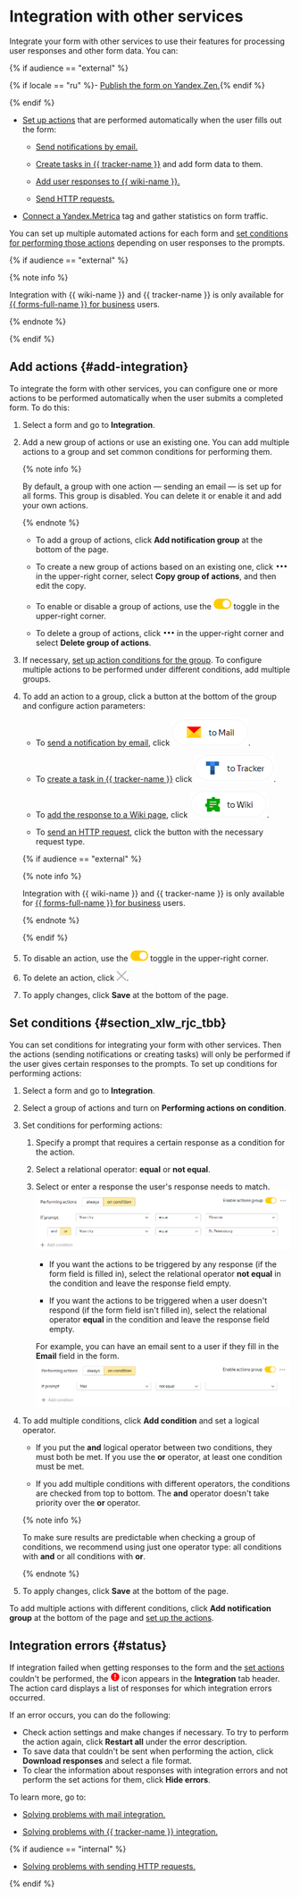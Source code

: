 # Integration with other services

Integrate your form with other services to use their features for processing user responses and other form data. You can:

{% if audience == "external" %}

{% if locale == "ru" %}- [Publish the form on Yandex.Zen.](forms-lite.md){% endif %}

{% endif %}

- [Set up actions](#add-integration) that are performed automatically when the user fills out the form:

    - [Send notifications by email.](send-mail.md)

    - [Create tasks in {{ tracker-name }}](create-task.md) and add form data to them.

    - [Add user responses to {{ wiki-name }}.](send-wiki.md)

    - [Send HTTP requests.](send-request.md)

- [Connect a Yandex.Metrica](metrica.md) tag and gather statistics on form traffic.

You can set up multiple automated actions for each form and [set conditions for performing those actions](#section_xlw_rjc_tbb) depending on user responses to the prompts.

{% if audience == "external" %}

{% note info %}

Integration with {{ wiki-name }} and {{ tracker-name }} is only available for [{{ forms-full-name }} for business](forms-for-org.md) users.

{% endnote %}

{% endif %}

## Add actions {#add-integration}

To integrate the form with other services, you can configure one or more actions to be performed automatically when the user submits a completed form. To do this:

1. Select a form and go to **Integration**.

1. Add a new group of actions or use an existing one. You can add multiple actions to a group and set common conditions for performing them.

    {% note info %}

    By default, a group with one action — sending an email — is set up for all forms. This group is disabled. You can delete it or enable it and add your own actions.

    {% endnote %}

    - To add a group of actions, click **Add notification group** at the bottom of the page.

    - To create a new group of actions based on an existing one, click ![](../_assets/forms/context-menu.png) in the upper-right corner, select **Copy group of actions**, and then edit the copy.

    - To enable or disable a group of actions, use the ![](../_assets/forms/enabled-switch.png) toggle in the upper-right corner.

    - To delete a group of actions, click ![](../_assets/forms/context-menu.png) in the upper-right corner and select **Delete group of actions**.

1. If necessary, [set up action conditions for the group](#section_xlw_rjc_tbb).
To configure multiple actions to be performed under different conditions, add multiple groups.

1. To add an action to a group, click a button at the bottom of the group and configure action parameters:

    - To [send a notification by email](send-mail.md), click ![](../_assets/forms/mail-notification-button.png).

    - To [create a task in {{ tracker-name }}](create-task.md) click ![](../_assets/forms/tracker-notification-button.png).

    - To [add the response to a Wiki page](send-wiki.md), click ![](../_assets/forms/wiki-notification-button.png).

    - To [send an HTTP request](send-request.md), click the button with the necessary request type.

    {% if audience == "external" %}

    {% note info %}

    Integration with {{ wiki-name }} and {{ tracker-name }} is only available for [{{ forms-full-name }} for business](forms-for-org.md) users.

    {% endnote %}

    {% endif %}

1. To disable an action, use the ![](../_assets/forms/enabled-switch.png) toggle in the upper-right corner.

1. To delete an action, click ![](../_assets/forms/icon-del-action.png).

1. To apply changes, click **Save** at the bottom of the page.

## Set conditions {#section_xlw_rjc_tbb}

You can set conditions for integrating your form with other services. Then the actions (sending notifications or creating tasks) will only be performed if the user gives certain responses to the prompts. To set up conditions for performing actions:

1. Select a form and go to **Integration**.

1. Select a group of actions and turn on **Performing actions on condition**.

1. Set conditions for performing actions:

    1. Specify a prompt that requires a certain response as a condition for the action.

    1. Select a relational operator: **equal** or **not equal**.

    1. Select or enter a response the user's response needs to match.
![](../_assets/forms/integration-condition.png)

        - If you want the actions to be triggered by any response (if the form field is filled in), select the relational operator **not equal** in the condition and leave the response field empty.

        - If you want the actions to be triggered when a user doesn't respond (if the form field isn't filled in), select the relational operator **equal** in the condition and leave the response field empty.

       For example, you can have an email sent to a user if they fill in the **Email** field in the form.
![](../_assets/forms/condition-empty.png)

1. To add multiple conditions, click **Add condition** and set a logical operator.

    - If you put the **and** logical operator between two conditions, they must both be met. If you use the **or** operator, at least one condition must be met.

    - If you add multiple conditions with different operators, the conditions are checked from top to bottom. The **and** operator doesn't take priority over the **or** operator.

   {% note info %}

   To make sure results are predictable when checking a group of conditions, we recommend using just one operator type: all conditions with **and** or all conditions with **or**.

   {% endnote %}

1. To apply changes, click **Save** at the bottom of the page.

To add multiple actions with different conditions, click **Add notification group** at the bottom of the page and [set up the actions](#add-integration).

## Integration errors {#status}

If integration failed when getting responses to the form and the [set actions](#add-integration) couldn't be performed, the ![](../_assets/forms/integration-error.png) icon appears in the **Integration** tab header. The action card displays a list of responses for which integration errors occurred.

If an error occurs, you can do the following:

- Check action settings and make changes if necessary. To try to perform the action again, click **Restart all** under the error description.
- To save data that couldn't be sent when performing the action, click **Download responses** and select a file format.
- To clear the information about responses with integration errors and not perform the set actions for them, click **Hide errors**.

To learn more, go to:

- [Solving problems with mail integration.](send-mail.md#troubleshooting)

- [Solving problems with {{ tracker-name }} integration.](create-task.md#troubles)

{% if audience == "internal" %}

- [Solving problems with sending HTTP requests.](send-request.md#filters)

{% endif %}

